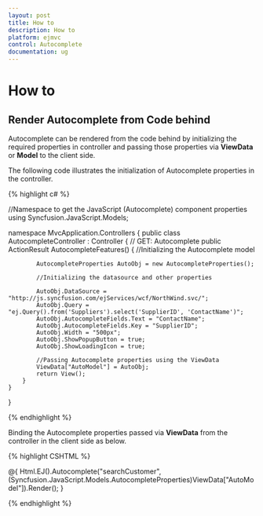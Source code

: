 ```yaml
---
layout: post
title: How to
description: How to
platform: ejmvc
control: Autocomplete
documentation: ug
---
```

# How to

## Render Autocomplete from Code behind

Autocomplete can be rendered from the code behind by initializing the required properties in controller and passing those properties via **ViewData** or **Model** to the client side.

The following code illustrates the initialization of Autocomplete properties in the controller.

{% highlight c# %}

//Namespace to get the JavaScript (Autocomplete) component properties
using Syncfusion.JavaScript.Models;

namespace MvcApplication.Controllers
{
    public class AutocompleteController : Controller
    {
        // GET: Autocomplete
        public ActionResult AutocompleteFeatures()
        {
            //Initializing the Autocomplete model

            AutocompleteProperties AutoObj = new AutocompleteProperties();

            //Initializing the datasource and other properties

            AutoObj.DataSource = "http://js.syncfusion.com/ejServices/wcf/NorthWind.svc/";
            AutoObj.Query = "ej.Query().from('Suppliers').select('SupplierID', 'ContactName')";
            AutoObj.AutocompleteFields.Text = "ContactName";
            AutoObj.AutocompleteFields.Key = "SupplierID";
            AutoObj.Width = "500px";
            AutoObj.ShowPopupButton = true;
            AutoObj.ShowLoadingIcon = true;

            //Passing Autocomplete properties using the ViewData
            ViewData["AutoModel"] = AutoObj;
            return View();
        }
    }
}

{% endhighlight %}

Binding the Autocomplete properties passed via **ViewData** from the controller in the client side as below.

{% highlight CSHTML %}

@{
    Html.EJ().Autocomplete("searchCustomer",(Syncfusion.JavaScript.Models.AutocompleteProperties)ViewData["AutoModel"]).Render();
}

{% endhighlight %}